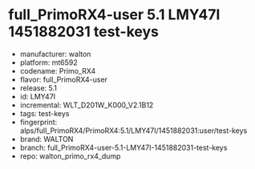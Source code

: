 # full_PrimoRX4-user 5.1 LMY47I 1451882031 test-keys
- manufacturer: walton
- platform: mt6592
- codename: Primo_RX4
- flavor: full_PrimoRX4-user
- release: 5.1
- id: LMY47I
- incremental: WLT_D201W_K000_V2.1B12
- tags: test-keys
- fingerprint: alps/full_PrimoRX4/PrimoRX4:5.1/LMY47I/1451882031:user/test-keys
- brand: WALTON
- branch: full_PrimoRX4-user-5.1-LMY47I-1451882031-test-keys
- repo: walton_primo_rx4_dump
